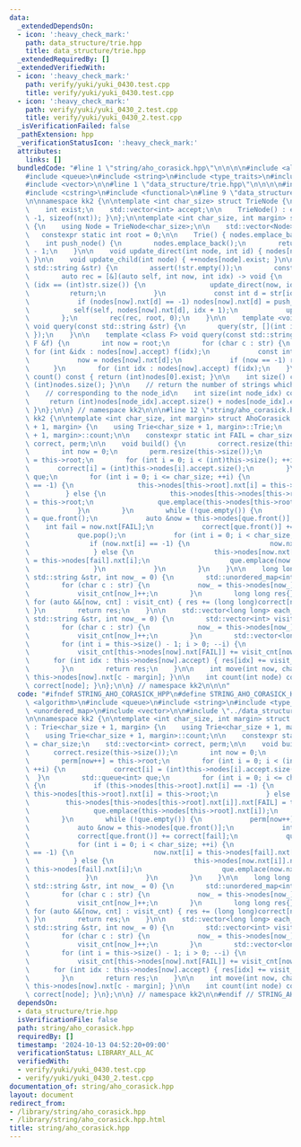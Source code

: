 ```yaml
---
data:
  _extendedDependsOn:
  - icon: ':heavy_check_mark:'
    path: data_structure/trie.hpp
    title: data_structure/trie.hpp
  _extendedRequiredBy: []
  _extendedVerifiedWith:
  - icon: ':heavy_check_mark:'
    path: verify/yuki/yuki_0430.test.cpp
    title: verify/yuki/yuki_0430.test.cpp
  - icon: ':heavy_check_mark:'
    path: verify/yuki/yuki_0430_2.test.cpp
    title: verify/yuki/yuki_0430_2.test.cpp
  _isVerificationFailed: false
  _pathExtension: hpp
  _verificationStatusIcon: ':heavy_check_mark:'
  attributes:
    links: []
  bundledCode: "#line 1 \"string/aho_corasick.hpp\"\n\n\n\n#include <algorithm>\n\
    #include <queue>\n#include <string>\n#include <type_traits>\n#include <unordered_map>\n\
    #include <vector>\n\n#line 1 \"data_structure/trie.hpp\"\n\n\n\n#include <cassert>\n\
    #include <cstring>\n#include <functional>\n#line 9 \"data_structure/trie.hpp\"\
    \n\nnamespace kk2 {\n\ntemplate <int char_size> struct TrieNode {\n    int nxt[char_size];\n\
    \    int exist;\n    std::vector<int> accept;\n\n    TrieNode() : exist(0) { memset(nxt,\
    \ -1, sizeof(nxt)); }\n};\n\ntemplate <int char_size, int margin> struct Trie\
    \ {\n    using Node = TrieNode<char_size>;\n\n    std::vector<Node> nodes;\n \
    \   constexpr static int root = 0;\n\n    Trie() { nodes.emplace_back(); }\n\n\
    \    int push_node() {\n        nodes.emplace_back();\n        return (int)nodes.size()\
    \ - 1;\n    }\n\n    void update_direct(int node, int id) { nodes[node].accept.push_back(id);\
    \ }\n\n    void update_child(int node) { ++nodes[node].exist; }\n\n    void add(const\
    \ std::string &str) {\n        assert(!str.empty());\n        const int id = nodes[root].exist;\n\
    \        auto rec = [&](auto self, int now, int idx) -> void {\n            if\
    \ (idx == (int)str.size()) {\n                update_direct(now, id);\n      \
    \          return;\n            }\n            const int d = str[idx] - margin;\n\
    \            if (nodes[now].nxt[d] == -1) nodes[now].nxt[d] = push_node();\n \
    \           self(self, nodes[now].nxt[d], idx + 1);\n            update_child(now);\n\
    \        };\n        rec(rec, root, 0);\n    }\n\n    template <void (*f)(int)>\
    \ void query(const std::string &str) {\n        query(str, [](int idx) { f(idx);\
    \ });\n    }\n\n    template <class F> void query(const std::string &str, const\
    \ F &f) {\n        int now = root;\n        for (char c : str) {\n           \
    \ for (int &idx : nodes[now].accept) f(idx);\n            const int d = c - margin;\n\
    \            now = nodes[now].nxt[d];\n            if (now == -1) return;\n  \
    \      }\n        for (int idx : nodes[now].accept) f(idx);\n    }\n\n    int\
    \ count() const { return (int)nodes[0].exist; }\n\n    int size() const { return\
    \ (int)nodes.size(); }\n\n    // return the number of strings which have the prefix\n\
    \    // corresponding to the node_id\n    int size(int node_idx) const {\n   \
    \     return (int)nodes[node_idx].accept.size() + nodes[node_idx].exist;\n   \
    \ }\n};\n\n} // namespace kk2\n\n\n#line 12 \"string/aho_corasick.hpp\"\n\nnamespace\
    \ kk2 {\n\ntemplate <int char_size, int margin> struct AhoCorasick : Trie<char_size\
    \ + 1, margin> {\n    using Trie<char_size + 1, margin>::Trie;\n    using Trie<char_size\
    \ + 1, margin>::count;\n\n    constexpr static int FAIL = char_size;\n    std::vector<int>\
    \ correct, perm;\n\n    void build() {\n        correct.resize(this->size());\n\
    \        int now = 0;\n        perm.resize(this->size());\n        perm[now++]\
    \ = this->root;\n        for (int i = 0; i < (int)this->size(); ++i) {\n     \
    \       correct[i] = (int)this->nodes[i].accept.size();\n        }\n        std::queue<int>\
    \ que;\n        for (int i = 0; i <= char_size; ++i) {\n            if (this->nodes[this->root].nxt[i]\
    \ == -1) {\n                this->nodes[this->root].nxt[i] = this->root;\n   \
    \         } else {\n                this->nodes[this->nodes[this->root].nxt[i]].nxt[FAIL]\
    \ = this->root;\n                que.emplace(this->nodes[this->root].nxt[i]);\n\
    \            }\n        }\n        while (!que.empty()) {\n            perm[now++]\
    \ = que.front();\n            auto &now = this->nodes[que.front()];\n        \
    \    int fail = now.nxt[FAIL];\n            correct[que.front()] += correct[fail];\n\
    \            que.pop();\n            for (int i = 0; i < char_size; ++i) {\n \
    \               if (now.nxt[i] == -1) {\n                    now.nxt[i] = this->nodes[fail].nxt[i];\n\
    \                } else {\n                    this->nodes[now.nxt[i]].nxt[FAIL]\
    \ = this->nodes[fail].nxt[i];\n                    que.emplace(now.nxt[i]);\n\
    \                }\n            }\n        }\n    }\n\n    long long all_match(const\
    \ std::string &str, int now_ = 0) {\n        std::unordered_map<int, int> visit_cnt;\n\
    \        for (char c : str) {\n            now_ = this->nodes[now_].nxt[c - margin];\n\
    \            visit_cnt[now_]++;\n        }\n        long long res{};\n       \
    \ for (auto &&[now, cnt] : visit_cnt) { res += (long long)correct[now] * cnt;\
    \ }\n        return res;\n    }\n\n    std::vector<long long> each_match(const\
    \ std::string &str, int now_ = 0) {\n        std::vector<int> visit_cnt(this->size());\n\
    \        for (char c : str) {\n            now_ = this->nodes[now_].nxt[c - margin];\n\
    \            visit_cnt[now_]++;\n        }\n        std::vector<long long> res(this->count());\n\
    \        for (int i = this->size() - 1; i > 0; --i) {\n            int now = perm[i];\n\
    \            visit_cnt[this->nodes[now].nxt[FAIL]] += visit_cnt[now];\n      \
    \      for (int idx : this->nodes[now].accept) { res[idx] += visit_cnt[now]; }\n\
    \        }\n        return res;\n    }\n\n    int move(int now, char c) { return\
    \ this->nodes[now].nxt[c - margin]; }\n\n    int count(int node) const { return\
    \ correct[node]; }\n};\n\n} // namespace kk2\n\n\n"
  code: "#ifndef STRING_AHO_CORASICK_HPP\n#define STRING_AHO_CORASICK_HPP 1\n\n#include\
    \ <algorithm>\n#include <queue>\n#include <string>\n#include <type_traits>\n#include\
    \ <unordered_map>\n#include <vector>\n\n#include \"../data_structure/trie.hpp\"\
    \n\nnamespace kk2 {\n\ntemplate <int char_size, int margin> struct AhoCorasick\
    \ : Trie<char_size + 1, margin> {\n    using Trie<char_size + 1, margin>::Trie;\n\
    \    using Trie<char_size + 1, margin>::count;\n\n    constexpr static int FAIL\
    \ = char_size;\n    std::vector<int> correct, perm;\n\n    void build() {\n  \
    \      correct.resize(this->size());\n        int now = 0;\n        perm.resize(this->size());\n\
    \        perm[now++] = this->root;\n        for (int i = 0; i < (int)this->size();\
    \ ++i) {\n            correct[i] = (int)this->nodes[i].accept.size();\n      \
    \  }\n        std::queue<int> que;\n        for (int i = 0; i <= char_size; ++i)\
    \ {\n            if (this->nodes[this->root].nxt[i] == -1) {\n               \
    \ this->nodes[this->root].nxt[i] = this->root;\n            } else {\n       \
    \         this->nodes[this->nodes[this->root].nxt[i]].nxt[FAIL] = this->root;\n\
    \                que.emplace(this->nodes[this->root].nxt[i]);\n            }\n\
    \        }\n        while (!que.empty()) {\n            perm[now++] = que.front();\n\
    \            auto &now = this->nodes[que.front()];\n            int fail = now.nxt[FAIL];\n\
    \            correct[que.front()] += correct[fail];\n            que.pop();\n\
    \            for (int i = 0; i < char_size; ++i) {\n                if (now.nxt[i]\
    \ == -1) {\n                    now.nxt[i] = this->nodes[fail].nxt[i];\n     \
    \           } else {\n                    this->nodes[now.nxt[i]].nxt[FAIL] =\
    \ this->nodes[fail].nxt[i];\n                    que.emplace(now.nxt[i]);\n  \
    \              }\n            }\n        }\n    }\n\n    long long all_match(const\
    \ std::string &str, int now_ = 0) {\n        std::unordered_map<int, int> visit_cnt;\n\
    \        for (char c : str) {\n            now_ = this->nodes[now_].nxt[c - margin];\n\
    \            visit_cnt[now_]++;\n        }\n        long long res{};\n       \
    \ for (auto &&[now, cnt] : visit_cnt) { res += (long long)correct[now] * cnt;\
    \ }\n        return res;\n    }\n\n    std::vector<long long> each_match(const\
    \ std::string &str, int now_ = 0) {\n        std::vector<int> visit_cnt(this->size());\n\
    \        for (char c : str) {\n            now_ = this->nodes[now_].nxt[c - margin];\n\
    \            visit_cnt[now_]++;\n        }\n        std::vector<long long> res(this->count());\n\
    \        for (int i = this->size() - 1; i > 0; --i) {\n            int now = perm[i];\n\
    \            visit_cnt[this->nodes[now].nxt[FAIL]] += visit_cnt[now];\n      \
    \      for (int idx : this->nodes[now].accept) { res[idx] += visit_cnt[now]; }\n\
    \        }\n        return res;\n    }\n\n    int move(int now, char c) { return\
    \ this->nodes[now].nxt[c - margin]; }\n\n    int count(int node) const { return\
    \ correct[node]; }\n};\n\n} // namespace kk2\n\n#endif // STRING_AHO_CORASICK_HPP\n"
  dependsOn:
  - data_structure/trie.hpp
  isVerificationFile: false
  path: string/aho_corasick.hpp
  requiredBy: []
  timestamp: '2024-10-13 04:52:20+09:00'
  verificationStatus: LIBRARY_ALL_AC
  verifiedWith:
  - verify/yuki/yuki_0430.test.cpp
  - verify/yuki/yuki_0430_2.test.cpp
documentation_of: string/aho_corasick.hpp
layout: document
redirect_from:
- /library/string/aho_corasick.hpp
- /library/string/aho_corasick.hpp.html
title: string/aho_corasick.hpp
---
```

